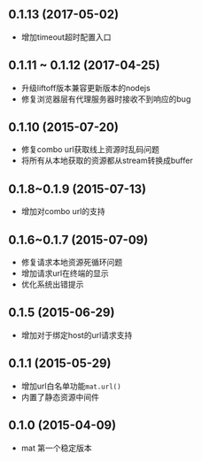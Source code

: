 ## 0.1.13 (2017-05-02)

+ 增加timeout超时配置入口

## 0.1.11 ~ 0.1.12 (2017-04-25)

+ 升级liftoff版本兼容更新版本的nodejs
+ 修复浏览器层有代理服务器时接收不到响应的bug

## 0.1.10 (2015-07-20)

+ 修复combo url获取线上资源时乱码问题
+ 将所有从本地获取的资源都从stream转换成buffer

## 0.1.8~0.1.9 (2015-07-13)
  
+ 增加对combo url的支持

## 0.1.6~0.1.7 (2015-07-09)
  
+ 修复请求本地资源死循环问题
+ 增加请求url在终端的显示
+ 优化系统出错提示

## 0.1.5 (2015-06-29)

+ 增加对于绑定host的url请求支持

## 0.1.1 (2015-05-29)
  
+ 增加url白名单功能`mat.url()`
+ 内置了静态资源中间件

## 0.1.0 (2015-04-09)
  
+ mat 第一个稳定版本
